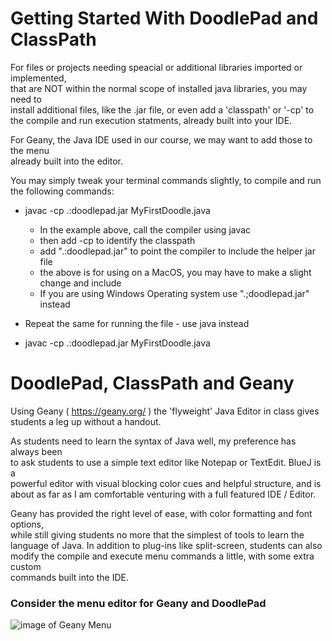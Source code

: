 # Getting Started With DoodlePad and ClassPath

For files or projects needing speacial or additional libraries imported or implemented,   
that are NOT within the normal scope of installed java libraries, you may need to  
install additional files, like the .jar file, or even add a 'classpath' or '-cp' to  
the compile and run execution statments, already built into your IDE.  

For Geany, the Java IDE used in our course, we may want to add those to the menu  
already built into the editor.  

You may simply tweak your terminal commands slightly, to compile and run the following commands:

* javac -cp .:doodlepad.jar MyFirstDoodle.java  

  * In the example above, call the compiler using javac
  * then add -cp to identify the classpath
  * add ".:doodlepad.jar" to point the compiler to include the helper jar file
  * the above is for using on a MacOS, you may have to make a slight change and include
  * If you are using Windows Operating system use ".;doodlepad.jar" instead

* Repeat the same for running the file - use java instead  

* javac -cp .:doodlepad.jar MyFirstDoodle.java  
  
# DoodlePad, ClassPath and Geany

Using Geany ( https://geany.org/ ) the 'flyweight' Java Editor in class gives students a leg up without a handout.  

As students need to learn the syntax of Java well, my preference has always been  
to ask students to use a simple text editor like Notepap or TextEdit.  BlueJ is a  
powerful editor with visual blocking color cues and helpful structure, and is  
about as far as I am comfortable venturing with a full featured IDE / Editor.  

Geany has provided the right level of ease, with color formatting and font options,  
while still giving students no more that the simplest of tools to learn the  
language of Java.  In addition to plug-ins like split-screen, students can also  
modify the compile and execute menu commands a little, with some extra custom  
commands built into the IDE.

### Consider the menu editor for Geany and DoodlePad

![image of Geany Menu](/img/menu.jpeg)

